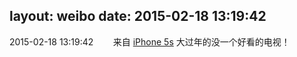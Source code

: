 layout: weibo
date: 2015-02-18 13:19:42
---
2015-02-18 13:19:42  &nbsp;&nbsp;&nbsp;&nbsp;&nbsp;&nbsp; 来自 <a href="sinaweibo://customweibosource" rel="nofollow">iPhone 5s</a>
大过年的没一个好看的电视！ ​​​
